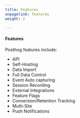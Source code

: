 ```yaml
---
title: Features
onpagelink: features
weight: 2

---
```



#### **Features**

Posthog features include:

*   API
*   Self-Hosting
*   Data Import
*   Full Data Control
*   Event Auto capturing
*   Session Recording
*   External Integrations
*   Feature Flags
*   Conversion/Retention Tracking
*   Multi-Site
*   Push Notifications
